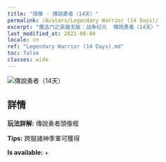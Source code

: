 ```yaml
---
title: "頭像 - 傳說勇者（14天）"
permalink: /Avatars/Legendary Warrior (14 Days)/
excerpt: "魔法门之英雄无敌：战争纪元  傳說勇者（14天）"
last_modified_at: 2021-08-04
locale: cn
ref: "Legendary Warrior (14 Days).md"
toc: false
classes: wide
---
```

 ![傳說勇者（14天）](/images/a/avatarFrame_61.png)

## 詳情

 **玩法詳解:** 傳說勇者頭像框 

 **Tips:** 跨服諸神季軍可獲得 

 **Is available:**  + 

